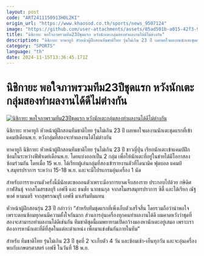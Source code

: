 ```yaml
---
layout: post
code: "ART2411150913H0L2KI"
origin_url: "https://www.khaosod.co.th/sports/news_9507124"
image: "https://github.com/user-attachments/assets/85ad501b-a015-42f3-95a9-a0d879cce69b"
title: "นิชิกายะ พอใจภาพรวมทีม23ปีชุดแรก หวังนักเตะกลุ่มสองทำผลงานได้ดีไม่ต่างกัน"
description: "นิชิกายะ ทาคายูกิ หัวหน้าผู้ฝึกสอนทีมชาติไทย รุ่นไม่เกิน 23 ปี เผยพอใจผลงานนักเตะชุดแรกที่เข้าแคมป์เดือนพ.ย. หวังกลุ่มที่สองจะทำผลงานได้ไม่ต่างกัน"
category: "SPORTS"
language: "th"
date: 2024-11-15T13:36:45.171Z
---
```


# นิชิกายะ พอใจภาพรวมทีม23ปีชุดแรก หวังนักเตะกลุ่มสองทำผลงานได้ดีไม่ต่างกัน

[![นิชิกายะ พอใจภาพรวมทีม23ปีชุดแรก หวังนักเตะกลุ่มสองทำผลงานได้ดีไม่ต่างกัน](https://www.khaosod.co.th/wpapp/uploads/2024/11/Nichikaya-1.jpg "นิชิกายะ พอใจภาพรวมทีม23ปีชุดแรก หวังนักเตะกลุ่มสองทำผลงานได้ดีไม่ต่างกัน")](https://www.khaosod.co.th/wpapp/uploads/2024/11/Nichikaya-1.jpg)

นิชิกายะ ทาคายูกิ หัวหน้าผู้ฝึกสอนทีมชาติไทย รุ่นไม่เกิน 23 ปี เผยพอใจผลงานนักเตะชุดแรกที่เข้าแคมป์เดือนพ.ย. หวังกลุ่มที่สองจะทำผลงานได้ไม่ต่างกัน

ทาคายูกิ นิชิกายะ หัวหน้าผู้ฝึกสอนทีมชาติไทย รุ่นไม่เกิน 23 ปี ชาวญี่ปุ่น เรียกนักเตะเข้าแคมป์ฝึกซ้อมในระหว่างฟีฟ่าเดย์เดือนพ.ย. โดยแบ่งออกเป็น 2 กลุ่ม เพื่อให้นักเตะที่อยู่ในข่ายได้มีโอกาสลงซ้อมร่วมกัน โดยเมื่อ 15 พ.ย. ได้เรียกผู้เล่นกลุ่มที่สองเข้ารายงานตัวที่ไดนามิค ฟุตบอล แคมป์ จ.สมุทรปราการ ระหว่าง 15-18 พ.ย. และจะมีโปรแกรมอุ่นเครื่อง 1 นัด

สำหรับการรายงานตัวครั้งนี้มีนักเตะขอถอนตัวเพราะมีอาการบาดเจ็บสองราย ประกอบไปด้วย กษิดิศ กาฬสินธุ์ จากสโมสรชลบุรี เอฟซี และ ธนชัย นาถธนกุล จากสโมสรสมุทรปราการ ซิตี้ และได้เรียก ณัฐพงศ์ หามนตรี จากสุพรรณบุรี เอฟซี มาเสริมทีมแทน

หัวหน้าผู้ฝึกสอนรุ่น 23 ปี กล่าวว่า “สำหรับทีมชุดแรกที่เพิ่งเก็บตัวเสร็จสิ้น โดยรวมถือว่าน่าพอใจ เพราะตอนซ้อมทุกคนมีความตั้งใจกันมาก ส่วนการอุ่นเครื่องทุกคนทำผลงานได้ดี ผมคาดหวังว่าชุดที่สองจะสามารถทำผลงานได้ดีเช่นกัน ทีมชาติชุดนี้ผมพยายามเปิดกว้างมองหานักเตะอยู่เสมอ เพราะเราต้องการหานักเตะที่ดีที่สุดในแต่ละตำแหน่ง เพื่อมาแข่งขันกันภายในทีม”

สำหรับ ทีมชาติไทย รุ่นไม่เกิน 23 ปี ชุดที่ 2 จะเก็บตัว 4 วัน และซ้อมเช้า-เย็นทุกวัน และจะอุ่นเครื่องพบกับเกษตรศาสตร์ เอฟซี ในวันที่ 18 พ.ย.